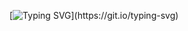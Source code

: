 [![Typing SVG](https://readme-typing-svg.demolab.com?font=Fira+Code&weight=600&size=18&pause=1000&color=000000F4&center=true&vCenter=true&width=435&lines=Hello%2C+welcome+to+my+profile!;My+name+is+Nick👋.;Feel+free+to+look+around.;But+if+you+find+any+embarrassing+posts😂%2C;+I+was+hacked%E2%80%A6+by+myself.)](https://git.io/typing-svg)
